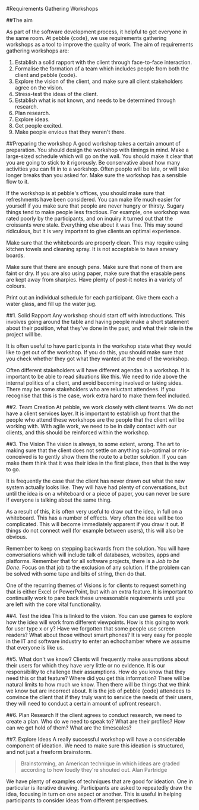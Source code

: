 #Requirements Gathering Workshops

##The aim

As part of the software development process, it helpful to get everyone in the same room. At pebble {code}, we use requirements gathering workshops as a tool to improve the quality of work. The aim of requirements gathering workshops are:

1. Establish a solid rapport with the client through face-to-face interaction.
2. Formalise the formation of a team which includes people from both the client and pebble {code}.
3. Explore the vision of the client, and make sure all client stakeholders agree on the vision.
4. Stress-test the ideas of the client.
5. Establish what is not known, and needs to be determined through research.
6. Plan research.
7. Explore ideas.
8. Get people excited.
9. Make people envious that they weren't there. 

##Preparing the workshop
A good workshop takes a certain amount of preparation. You should design the workshop with timings in mind. Make a large-sized schedule which will go on the wall. You should make it clear that you are going to stick to it rigorously. Be conservative about how many activities you can fit in to a workshop. Often people will be late, or will take longer breaks than you asked for. Make sure the workshop has a sensible flow to it. 

If the workshop is at pebble's offices, you should make sure that refreshments have been considered. You can make life much easier for yourself if you make sure that people are never hungry or thirsty. Sugary things tend to make people less fractious. For example, one workshop was rated poorly by the participants, and on inquiry it turned out that the croissants were stale. Everything else about it was fine. This may sound ridiculous, but it is very important to give clients an optimal experience.

Make sure that the whiteboards are properly clean. This may require using kitchen towels and cleaning spray. It is not acceptable to have smeary boards.

Make sure that there are enough pens. Make sure that none of them are faint or dry. If you are also using paper, make sure that the erasable pens are kept away from sharpies. Have plenty of post-it notes in a variety of colours. 

Print out an individual schedule for each participant. Give them each a water glass, and fill up the water jug. 

##1. Solid Rapport
Any workshop should start off with introductions. This involves going around the table and having people make a short statement about their position, what they've done in the past, and what their role in the project will be. 

It is often useful to have participants in the workshop state what they would like to get out of the workshop. If you do this, you should make sure that you check whether they got what they wanted at the end of the workshop. 

Often different stakeholders will have different agendas in a workshop. It is important to be able to read situations like this. We need to ride above the internal politics of a client, and avoid becoming involved or taking sides. There may be some stakeholders who are reluctant attendees. If you recognise that this is the case, work extra hard to make them feel included. 

##2. Team Creation
At pebble, we work closely with client teams. We do not have a client services layer. It is important to establish up front that the people who attend these workshops are the people that the client will be working with. With agile work, we need to be in daily contact with our clients, and this should be reinforced within the workshop.

##3. The Vision
The vision is always, to some extent, wrong. The art to making sure that the client does not settle on anything sub-optimal or mis-conceived is to gently show them the route to a better solution. If you can make them think that it was their idea in the first place, then that is the way to go. 

It is frequently the case that the client has never drawn out what the new system actually looks like. They will have had plenty of conversations, but until the idea is on a whiteboard or a piece of paper, you can never be sure if everyone is talking about the same thing. 

As a result of this, it is often very useful to draw out the idea, in full on a whiteboard. This has a number of effects. Very often the idea will be too complicated. This will become immediately apparent if you draw it out. If things do not connect well (for example between users), this will also be obvious. 

Remember to keep on stepping backwards from the solution. You will have conversations which will include talk of databases, websites, apps and platforms. Remember that for all software projects, there is a *Job to be Done*. Focus on that job to the exclusion of any solution. If the problem can be solved with some tape and bits of string, then do that. 

One of the recurring themes of Visions is for clients to request something that is either Excel or PowerPoint, but with an extra feature. It is important to continually work to pare back these unreasonable requirements until you are left with the core vital functionality. 

##4. Test the idea
This is linked to the vision. You can use games to explore how the idea will work from different viewpoints. How is this going to work for user type x or y? Have we forgotten that some people use screen readers? What about those without smart phones? It is very easy for people in the IT and software industry to enter an echochamber where we assume that everyone is like us. 

##5. What don't we know?
Clients will frequently make assumptions about their users for which they have very little or no evidence. It is our responsibility to challenge their assumptions. How do you know that they need this or that feature? Where did you get this information? There will be natural limits to how much we know. Then there will be things that we think we know but are incorrect about. It is the job of pebble {code} attendees to convince the client that if they truly want to service the needs of their users, they will need to conduct a certain amount of upfront research. 

##6. Plan Research
If the client agrees to conduct research, we need to create a plan. Who do we need to speak to? What are their profiles? How can we get hold of them? What are the timescales?

##7. Explore Ideas
A really successful workshop will have a considerable component of ideation. We need to make sure this ideation is structured, and not just a freeform brainstorm.

>Brainstorming, an American technique in which ideas are graded according to how loudly they're shouted out.
Alan Partridge 

We have plenty of examples of techniques that are good for ideation. One in particular is iterative drawing. Participants are asked to repeatedly draw the idea, focusing in turn on one aspect or another. This is useful in helping participants to consider ideas from different perspectives. 

